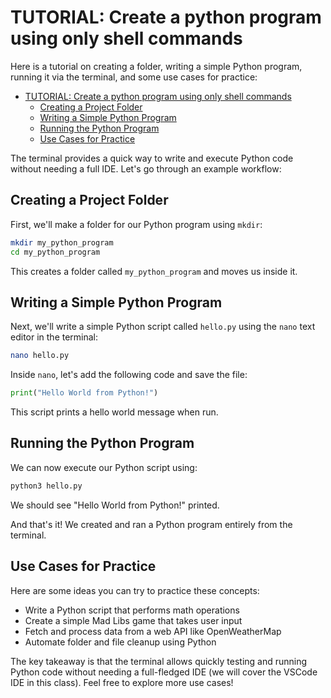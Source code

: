 # TUTORIAL: Create a python program using only shell commands

Here is a tutorial on creating a folder, writing a simple Python program, running it via the terminal, and some use cases for practice:

- [TUTORIAL: Create a python program using only shell commands](#tutorial-create-a-python-program-using-only-shell-commands)
  - [Creating a Project Folder](#creating-a-project-folder)
  - [Writing a Simple Python Program](#writing-a-simple-python-program)
  - [Running the Python Program](#running-the-python-program)
  - [Use Cases for Practice](#use-cases-for-practice)

The terminal provides a quick way to write and execute Python code without needing a full IDE. Let's go through an example workflow:

## Creating a Project Folder

First, we'll make a folder for our Python program using `mkdir`:

```bash
mkdir my_python_program
cd my_python_program
```

This creates a folder called `my_python_program` and moves us inside it.

## Writing a Simple Python Program

Next, we'll write a simple Python script called `hello.py` using the `nano` text editor in the terminal:

```bash 
nano hello.py
```

Inside `nano`, let's add the following code and save the file:

```python
print("Hello World from Python!")
```

This script prints a hello world message when run.

## Running the Python Program

We can now execute our Python script using:  

```bash
python3 hello.py
```

We should see "Hello World from Python!" printed.

And that's it! We created and ran a Python program entirely from the terminal.

## Use Cases for Practice

Here are some ideas you can try to practice these concepts:

- Write a Python script that performs math operations 
- Create a simple Mad Libs game that takes user input 
- Fetch and process data from a web API like OpenWeatherMap  
- Automate folder and file cleanup using Python

The key takeaway is that the terminal allows quickly testing and running Python code without needing a full-fledged IDE (we will cover the VSCode IDE in this class). Feel free to explore more use cases!